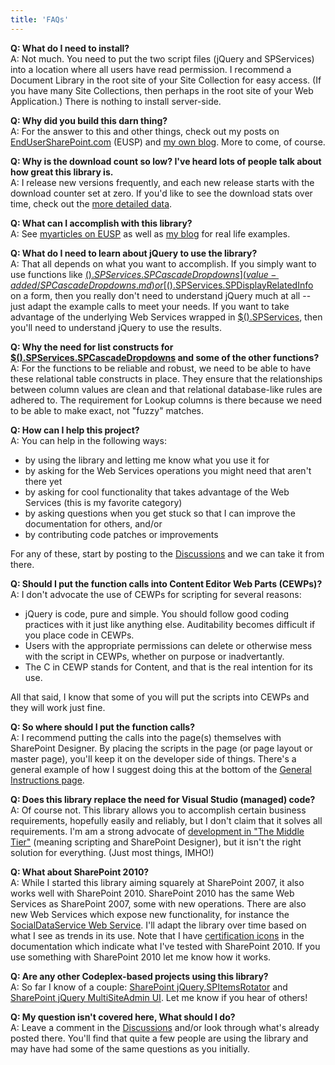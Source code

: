 ```yaml
---
title: 'FAQs'
---
```


**Q: What do I need to install?**  
A: Not much. You need to put the two script files (jQuery and SPServices) into a location where all users have read permission. I recommend a Document Library in the root site of your Site Collection for easy access. (If you have many Site Collections, then perhaps in the root site of your Web Application.) There is nothing to install server-side.  

**Q: Why did you build this darn thing?**  
A: For the answer to this and other things, check out my posts on [EndUserSharePoint.com](http://www.endusersharepoint.com/category/authors/marc-d-anderson/) (EUSP) and [my own blog](http://sympmarc.com). More to come, of course.  

**Q: Why is the download count so low? I've heard lots of people talk about how great this library is.**  
A: I release new versions frequently, and each new release starts with the download counter set at zero. If you'd like to see the download stats over time, check out the [more detailed data](http://spservices.codeplex.com/stats).  

**Q: What can I accomplish with this library?**  
A: See [myarticles on EUSP](http://www.endusersharepoint.com/category/authors/marc-d-anderson/) as well as [my blog](http://sympmarc.com) for real life examples.  

**Q: What do I need to learn about jQuery to use the library?**  
A: That all depends on what you want to accomplish. If you simply want to use functions like [$().SPServices.SPCascadeDropdowns](value-added/SPCascadeDropdowns.md) or [$().SPServices.SPDisplayRelatedInfo](value-added/SPDisplayRelatedInfo.md) on a form, then you really don't need to understand jQuery much at all -- just adapt the example calls to meet your needs. If you want to take advantage of the underlying Web Services wrapped in [$().SPServices](core/api/index.md), then you'll need to understand jQuery to use the results.  

**Q: Why the need for list constructs for [$().SPServices.SPCascadeDropdowns](value-added/SPCascadeDropdowns.md) and some of the other functions?**  
A: For the functions to be reliable and robust, we need to be able to have these relational table constructs in place. They ensure that the relationships between column values are clean and that relational database-like rules are adhered to. The requirement for Lookup columns is there because we need to be able to make exact, not "fuzzy" matches.  

**Q: How can I help this project?**  
A: You can help in the following ways:

*   by using the library and letting me know what you use it for
*   by asking for the Web Services operations you might need that aren't there yet
*   by asking for cool functionality that takes advantage of the Web Services (this is my favorite category)
*   by asking questions when you get stuck so that I can improve the documentation for others, and/or
*   by contributing code patches or improvements

For any of these, start by posting to the [Discussions](http://spservices.codeplex.com/discussions) and we can take it from there.  

**Q: Should I put the function calls into Content Editor Web Parts (CEWPs)?**  
A: I don't advocate the use of CEWPs for scripting for several reasons:

*   jQuery is code, pure and simple. You should follow good coding practices with it just like anything else. Auditability becomes difficult if you place code in CEWPs.
*   Users with the appropriate permissions can delete or otherwise mess with the script in CEWPs, whether on purpose or inadvertantly.
*   The C in CEWP stands for Content, and that is the real intention for its use.

All that said, I know that some of you will put the scripts into CEWPs and they will work just fine.  

**Q: So where should I put the function calls?**  
A: I recommend putting the calls into the page(s) themselves with SharePoint Designer. By placing the scripts in the page (or page layout or master page), you'll keep it on the developer side of things. There's a general example of how I suggest doing this at the bottom of the [General Instructions page](general-instructions.md).  

**Q: Does this library replace the need for Visual Studio (managed) code?**  
A: Of course not. This library allows you to accomplish certain business requirements, hopefully easily and reliably, but I don't claim that it solves all requirements. I'm am a strong advocate of [development in "The Middle Tier"](http://sympmarc.com/2010/04/14/the-middle-tier-manifesto-an-alternative-approach-to-development-with-microsoft-sharepoint/) (meaning scripting and SharePoint Designer), but it isn't the right solution for everything. (Just most things, IMHO!)  

**Q: What about SharePoint 2010?**  
A: While I started this library aiming squarely at SharePoint 2007, it also works well with SharePoint 2010\. SharePoint 2010 has the same Web Services as SharePoint 2007, some with new operations. There are also new Web Services which expose new functionality, for instance the [SocialDataService Web Service](core/api/SocialDataService.md). I'll adapt the library over time based on what I see as trends in its use. Note that I have [certification icons](glossary.md#Certification) in the documentation which indicate what I've tested with SharePoint 2010\. If you use something with SharePoint 2010 let me know how it works.  

**Q: Are any other Codeplex-based projects using this library?**  
A: So far I know of a couple: [SharePoint jQuery.SPItemsRotator](http://spitemsrotator.codeplex.com) and [SharePoint jQuery MultiSiteAdmin UI](http://spmsaui.codeplex.com). Let me know if you hear of others!  

**Q: My question isn't covered here, What should I do?**  
A: Leave a comment in the [Discussions](http://spservices.codeplex.com/Thread/List.aspx) and/or look through what's already posted there. You'll find that quite a few people are using the library and may have had some of the same questions as you initially.
